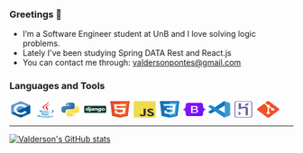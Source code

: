 ### Greetings 👋

- I’m a Software Engineer student at UnB and I love solving logic problems.
- Lately I've been studying Spring DATA Rest and React.js
- You can contact me through: valdersonpontes@gmail.com

### Languages and Tools

<div>
<img align="center" alt="C" height="30" width="40" src="https://raw.githubusercontent.com/devicons/devicon/master/icons/c/c-original.svg"> 
<img align="center" alt="Java" height="30" width="40" src="https://raw.githubusercontent.com/devicons/devicon/master/icons/java/java-original.svg"> 
<img align="center" alt="Python" height="30" width="40" src="https://raw.githubusercontent.com/devicons/devicon/master/icons/python/python-original.svg"> 
<img align="center" alt="Django" height="30" width="40" src="https://raw.githubusercontent.com/devicons/devicon/master/icons/django/django-original.svg">
<img align="center" alt="HTML" height="30" width="40" src="https://raw.githubusercontent.com/devicons/devicon/master/icons/html5/html5-original.svg"> 
<img align="center" alt="JavaScript" height="30" width="40" src="https://raw.githubusercontent.com/devicons/devicon/master/icons/javascript/javascript-original.svg">
<img align="center" alt="CSS" height="30" width="40" src="https://raw.githubusercontent.com/devicons/devicon/master/icons/css3/css3-original.svg">
<img align="center" alt="Bootstrap" height="30" width="40" src="https://raw.githubusercontent.com/devicons/devicon/master/icons/bootstrap/bootstrap-original.svg">
<img align="center" alt="VSCode" height="30" width="40" src="https://raw.githubusercontent.com/devicons/devicon/master/icons/vscode/vscode-original.svg">
<img align="center" alt="Heroku" height="30" width="40" src="https://raw.githubusercontent.com/devicons/devicon/master/icons/heroku/heroku-original.svg">
<img align="center" alt="Git" height="30" width="40" src="https://raw.githubusercontent.com/devicons/devicon/master/icons/git/git-original.svg">

---

[![Valderson's GitHub stats](https://github-readme-stats.vercel.app/api?username=valdersonjr&show_icons=true&hide_border=true&theme=react)](https://github.com/anuraghazra/github-readme-stats)

